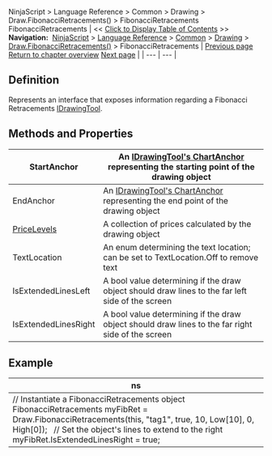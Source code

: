 ﻿
NinjaScript > Language Reference > Common > Drawing > Draw.FibonacciRetracements() > FibonacciRetracements
FibonacciRetracements
| << [Click to Display Table of Contents](fibonacciretracements.md) >> **Navigation:**     [NinjaScript](ninjascript.md) > [Language Reference](language_reference_wip.md) > [Common](common.md) > [Drawing](drawing.md) > [Draw.FibonacciRetracements()](draw_fibonacciretracements.md) > FibonacciRetracements | [Previous page](draw_fibonacciretracements.md) [Return to chapter overview](draw_fibonacciretracements.md) [Next page](draw_fibonaccitimeextensions.md) |
| --- | --- |
## Definition
Represents an interface that exposes information regarding a Fibonacci Retracements [IDrawingTool](idrawingtool.md).
 
## Methods and Properties
| StartAnchor | An [IDrawingTool's ChartAnchor](idrawingtool.htm#chartanchor) representing the starting point of the drawing object |
| --- | --- |
| EndAnchor | An [IDrawingTool's ChartAnchor](idrawingtool.htm#chartanchor) representing the end point of the drawing object |
| [PriceLevels](pricelevels.md) | A collection of prices calculated by the drawing object |
| TextLocation | An enum determining the text location; can be set to TextLocation.Off to remove text |
| IsExtendedLinesLeft | A bool value determining if the draw object should draw lines to the far left side of the screen |
| IsExtendedLinesRight | A bool value determining if the draw object should draw lines to the far right side of the screen |
## 
## 
## Example
| ns |
| --- |
| // Instantiate a FibonacciRetracements object FibonacciRetracements myFibRet = Draw.FibonacciRetracements(this, "tag1", true, 10, Low[10], 0, High[0]);   // Set the object's lines to extend to the right myFibRet.IsExtendedLinesRight = true; |

